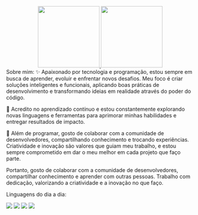 <div align="center"> <a href="https://github.com/CALLEGARii"> <img height="165em" src="https://github-readme-stats.vercel.app/api?username=CALLEGARii&show_icons=true&theme=midnight-purple&include_all_commits=true&count_private=true"/> <img height="165em" src="https://github-readme-stats.vercel.app/api/top-langs/?username=CALLEGARii&layout=compact&theme=midnight-purple"/> </a> </div>
Sobre mim:
✨ Apaixonado por tecnologia e programação, estou sempre em busca de aprender, evoluir e enfrentar novos desafios. Meu foco é criar soluções inteligentes e funcionais, aplicando boas práticas de desenvolvimento e transformando ideias em realidade através do poder do código.

🚀 Acredito no aprendizado contínuo e estou constantemente explorando novas linguagens e ferramentas para aprimorar minhas habilidades e entregar resultados de impacto.

🤝 Além de programar, gosto de colaborar com a comunidade de desenvolvedores, compartilhando conhecimento e trocando experiências. Criatividade e inovação são valores que guiam meu trabalho, e estou sempre comprometido em dar o meu melhor em cada projeto que faço parte.

 Portanto, gosto de colaborar com a comunidade de desenvolvedores, compartilhar conhecimento e aprender com outras pessoas. Trabalho com dedicação, valorizando a criatividade e a inovação no que faço.

Linguagens do dia a dia:
<div> <img src="https://img.shields.io/badge/HTML5-E34F26?style=for-the-badge&logo=html5&logoColor=white"> <img src="https://img.shields.io/badge/CSS3-1572B6?style=for-the-badge&logo=css3&logoColor=white" /> <img src="https://img.shields.io/badge/JavaScript-F7DF1E?style=for-the-badge&logo=javascript&logoColor=black" /> <img src="https://img.shields.io/badge/Java-007396?style=for-the-badge&logo=java&logoColor=white"> </div>
